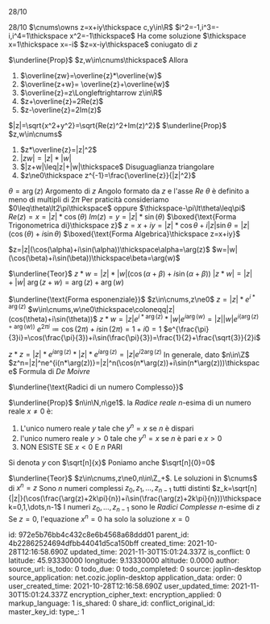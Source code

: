 28/10

28/10
$\cnums\owns z=x+iy\thickspace c,y\in\R$
$i^2=-1,i^3=-i,i^4=1\thickspace x^2=-1\thickspace$ Ha come soluzione $\thickspace x=1\thickspace x=-i$
$z=x-iy\thickspace$ coniugato di $z$

$\underline{Prop}$
$z,w\in\cnums\thickspace$ Allora
1) $\overline{zw}=\overline{z}*\overline{w}$
2) $\overline{z+w}=	\overline{z}+\overline{w}$
3) $\overline{z}=z\Longleftrightarrow z\in\R$
4) $z+\overline{z}=2Re(z)$
5) $z-\overline{z}=2Im(z)$

$|z|=\sqrt{x^2+y^2}=\sqrt{Re(z)^2+Im(z)^2}$
$\underline{Prop}$
$z,w\in\cnums$
1) $z*\overline{z}=|z|^2$
2) $|zw|=|z|*|w|$
3) $|z+w|\leq|z|+|w|\thickspace$ Disuguaglianza triangolare
4) $z\ne0\thickspace z^{-1}=\frac{\overline{z}}{|z|^2}$

$\theta=\arg(z)$
Argomento di $z$
Angolo formato da $z$ e l'asse $Re$
$\theta$ è definito a meno di multipli di $2\pi$
Per praticità consideriamo
$0\leq\theta\lt2\pi\thickspace$ oppure $\thickspace-\pi\lt\theta\leq\pi$
$Re(z)=x=|z|*\cos(\theta)$
$Im(z)=y=|z|*\sin(\theta)$
$\boxed{\text{Forma Trigonometrica di}\thickspace z}$
$z=x+iy=|z|*\cos\theta+i|z|\sin\theta=|z|(\cos(\theta)+i\sin\theta)$
$\boxed{\text{Forma Algebrica}\thickspace z=x+iy}$

$z=|z|(\cos(\alpha)+i\sin(\alpha))\thickspace\alpha=\arg(z)$
$w=|w|(\cos(\beta)+i\sin(\beta))\thickspace\beta=\arg(w)$

$\underline{Teor}$
$z*w=|z|*|w|(\cos(\alpha+\beta)+i\sin(\alpha+\beta))$
$|z*w|=|z|+|w|$
$\arg(z+w)=\arg(z)+\arg(w)$

$\underline{\text{Forma esponenziale}}$
$z\in\cnums,z\ne0$
$z=|z|*e^{i*\arg(z)}$
$w\in\cnums,w\ne0\thickspace\coloneqq|z|(cos(\theta)+i\sin(\theta))$
$z*w=|z|e^{i*\arg(z)}*|w|e^{i\arg(w)}=|z||w|e^{i(\arg(z)+\arg(w))}$
$e^{2\pi i}\coloneqq\cos(2\pi)+i\sin(2\pi)=1+i0=1$
$e^{\frac{\pi}{3}i}=\cos(\frac{\pi}{3})+i\sin(\frac{\pi}{3})=\frac{1}{2}+\frac{\sqrt{3}}{2}i$

$z*z=|z|*e^{i\arg(z)}*|z|*e^{i\arg(z)}=|z|e^{i2\arg(z)}$
In generale, dato $n\in\Z$
$z^n=|z|^ne^{i(n*\arg(z))}=|z|^n(\cos(n*\arg(z))+i\sin(n*\arg(z)))\thickspace$ Formula di *De Moivre*

$\underline{\text{Radici di un numero Complesso}}$

$\underline{Prop}$
$n\in\N,n\ge1$. la *Radice reale* $n$-esima di un numero reale $x\ne0$ è:
1) L'unico numero reale $y$ tale che $y^n=x$ se $n$ è dispari
2) l'unico numero reale $y\gt0$ tale che $y^n=x$ se $n$ è pari e $x\gt0$
3) NON ESISTE SE $x\lt0$ E $n$ PARI

Si denota $y$ con $\sqrt[n]{x}$ Poniamo anche $\sqrt[n]{0}=0$

$\underline{Teor}$
$z\in\cnums,z\ne0,n\in\Z_+$. Le soluzioni in $\cnums$ di $x^n=z$
Sono $n$ numeri complessi $z_0,z_1,\dots,z_{n-1}$ tutti distinti
$z_k=\sqrt[n]{|z|}(\cos(\frac{\arg(z)+2k\pi}{n})+i\sin(\frac{\arg(z)+2k\pi}{n}))\thickspace k=0,1,\dots,n-1$
I numeri $z_0,\dots,z_{n-1}$ sono le *Radici Complesse* $n$-esime di $z$
Se $z=0$, l'equazione $x^n=0$ ha solo la soluzione $x=0$


id: 972e5b76bb4c432c8e6b4568a68ddd01
parent_id: 4b22862524694dfbb44041d5ca150bff
created_time: 2021-10-28T12:16:58.690Z
updated_time: 2021-11-30T15:01:24.337Z
is_conflict: 0
latitude: 45.93330000
longitude: 9.13330000
altitude: 0.0000
author: 
source_url: 
is_todo: 0
todo_due: 0
todo_completed: 0
source: joplin-desktop
source_application: net.cozic.joplin-desktop
application_data: 
order: 0
user_created_time: 2021-10-28T12:16:58.690Z
user_updated_time: 2021-11-30T15:01:24.337Z
encryption_cipher_text: 
encryption_applied: 0
markup_language: 1
is_shared: 0
share_id: 
conflict_original_id: 
master_key_id: 
type_: 1